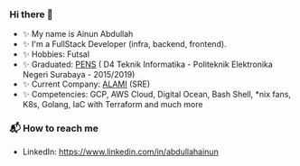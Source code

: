 ### Hi there 👋

<!--
**abdullahainun/abdullahainun** is a ✨ _special_ ✨ repository because its `README.md` (this file) appears on your GitHub profile.

Here are some ideas to get you started:
-->
- ✨ My name is Ainun Abdullah
- ✨ I'm a FullStack Developer (infra, backend, frontend).
- ✨ Hobbies: Futsal
- ✨ Graduated: [PENS](https://www.pens.ac.id/) ( D4 Teknik Informatika - Politeknik Elektronika Negeri Surabaya - 2015/2019)
- ✨ Current Company: [ALAMI](https://alamisharia.co.id/) (SRE)
- ✨ Competencies: GCP, AWS Cloud, Digital Ocean, Bash Shell, *nix fans, K8s, Golang, IaC with Terraform and much more

<!-- 
### 🌱 My latest projects
- Amazon EKS
- Amazon ecs fargate
- Explore K6.io -->

### 📬 How to reach me
- LinkedIn: https://www.linkedin.com/in/abdullahainun
